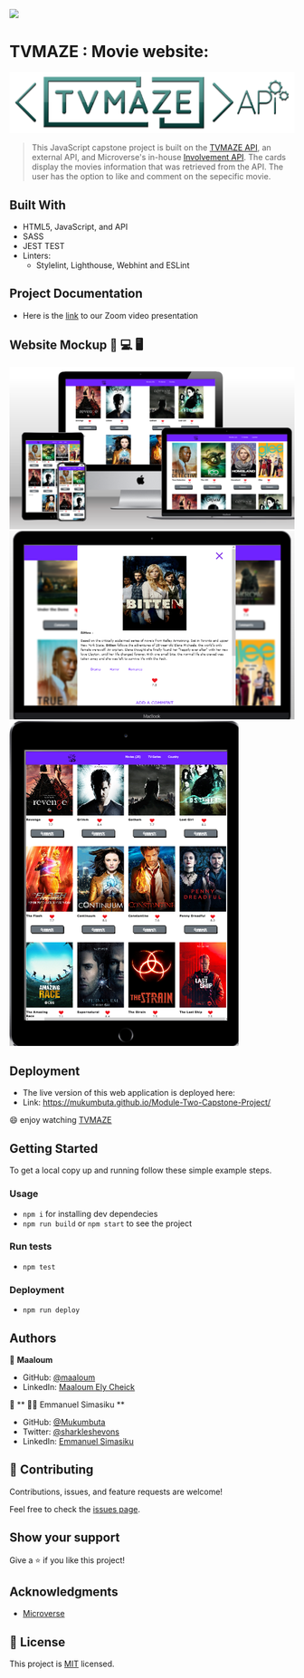 ![](https://img.shields.io/badge/Microverse-blueviolet)

# TVMAZE : Movie website:
![TVMAZE-logo](./src/images/tvm_api.png)
> This JavaScript capstone project is built on the [TVMAZE API](https://www.tvmaze.com/api), an external API, and Microverse's in-house [Involvement API](https://www.notion.so/microverse/Involvement-API-869e60b5ad104603aa6db59e08150270). The cards display the movies information that was retrieved from the API. The user has the option to like and comment on the sepecific movie.


## Built With

- HTML5, JavaScript, and API
- SASS
- JEST TEST
- Linters:
  - Stylelint, Lighthouse, Webhint and ESLint

## Project Documentation

- Here is the [link](https://drive.google.com/drive/folders/17o3iaSsckB2VS-Q7n8N79L5p4VNUMSq4?usp=sharing) to our Zoom video presentation

## Website Mockup 📱 💻 🖥️
![screenshot](./src/images/screen_shoot1.png)
![screenshot](./src/images/screen_shoot2.png)
![screenshot](./src/images/screen_shoot3.png)

## Deployment
- The live version of this web application is deployed here:
- Link:   https://mukumbuta.github.io/Module-Two-Capstone-Project/

:smile: enjoy watching [TVMAZE](https://maaloum.github.io/into-film/dist/)

## Getting Started

To get a local copy up and running follow these simple example steps.

### Usage
- `npm i` for installing dev dependecies
- `npm run build` or `npm start` to see the project
### Run tests
- `npm test`
### Deployment
- `npm run deploy`

## Authors

👤 **Maaloum**

- GitHub: [@maaloum](https://github.com/maaloum)
- LinkedIn: [Maaloum Ely Cheick](https://www.linkedin.com/in/ely-cheikh-maaloum-075a79135/)

👤 **
👨‍💻
Emmanuel Simasiku **

- GitHub: [@Mukumbuta](https://github.com/Mukumbuta)
- Twitter: [@sharkleshevons](https://twitter.com/mukumbuta8)
- LinkedIn: [Emmanuel Simasiku](https://www.linkedin.com/in/mukumbuta)


## 🤝 Contributing

Contributions, issues, and feature requests are welcome!

Feel free to check the [issues page](../../issues/).

## Show your support

Give a ⭐️ if you like this project!

## Acknowledgments
- [Microverse](https://microverse.org)

## 📝 License

This project is [MIT](./MIT.md) licensed.
